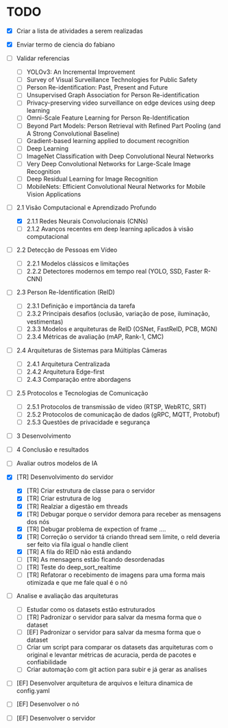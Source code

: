 # TODO

- [X] Criar a lista de atividades a serem realizadas

- [X] Enviar termo de ciencia do fabiano

- [ ] Validar referencias
  - [ ] YOLOv3: An Incremental Improvement
  - [ ] Survey of Visual Surveillance Technologies for Public Safety
  - [ ] Person Re-identification: Past, Present and Future
  - [ ] Unsupervised Graph Association for Person Re-identification
  - [ ] Privacy-preserving video surveillance on edge devices using deep learning
  - [ ] Omni-Scale Feature Learning for Person Re-Identification
  - [ ] Beyond Part Models: Person Retrieval with Refined Part Pooling (and A Strong Convolutional Baseline)
  - [ ] Gradient-based learning applied to document recognition
  - [ ] Deep Learning
  - [ ] ImageNet Classification with Deep Convolutional Neural Networks
  - [ ] Very Deep Convolutional Networks for Large-Scale Image Recognition
  - [ ] Deep Residual Learning for Image Recognition
  - [ ] MobileNets: Efficient Convolutional Neural Networks for Mobile Vision Applications

- [ ] 2.1 Visão Computacional e Aprendizado Profundo
  - [x] 2.1.1 Redes Neurais Convolucionais (CNNs)
  - [ ] 2.1.2 Avanços recentes em deep learning aplicados à visão computacional

- [ ] 2.2 Detecção de Pessoas em Vídeo
  - [ ] 2.2.1 Modelos clássicos e limitações
  - [ ] 2.2.2 Detectores modernos em tempo real (YOLO, SSD, Faster R-CNN)

- [ ] 2.3 Person Re-Identification (ReID)
  - [ ] 2.3.1 Definição e importância da tarefa
  - [ ] 2.3.2 Principais desafios (oclusão, variação de pose, iluminação, vestimentas)
  - [ ] 2.3.3 Modelos e arquiteturas de ReID (OSNet, FastReID, PCB, MGN)
  - [ ] 2.3.4 Métricas de avaliação (mAP, Rank-1, CMC)

- [ ] 2.4 Arquiteturas de Sistemas para Múltiplas Câmeras
  - [ ] 2.4.1 Arquitetura Centralizada
  - [ ] 2.4.2 Arquitetura Edge-first
  - [ ] 2.4.3 Comparação entre abordagens

- [ ] 2.5 Protocolos e Tecnologias de Comunicação
  - [ ] 2.5.1 Protocolos de transmissão de vídeo (RTSP, WebRTC, SRT)
  - [ ] 2.5.2 Protocolos de comunicação de dados (gRPC, MQTT, Protobuf)
  - [ ] 2.5.3 Questões de privacidade e segurança

- [ ] 3 Desenvolvimento

- [ ] 4 Conclusão e resultados

- [ ] Avaliar outros modelos de IA

- [x] [TR] Desenvolvimento do servidor
  - [x] [TR] Criar estrutura de classe para o servidor
  - [x] [TR] Criar estrutura de log
  - [x] [TR] Realziar a digestão em threads
  - [x] [TR] Debugar porque o servidor demora para receber as mensagens dos nós
  - [X] [TR] Debugar problema de expection of frame ....
  - [X] [TR] Correção o servidor tá criando thread sem limite, o reId deveria ser feito via fila igual o handle client
  - [X] [TR] A fila do REID não está andando
  - [ ] [TR] As mensagens estão ficando desordenadas
  - [ ] [TR] Teste do deep_sort_realtime
  - [ ] [TR] Refatorar o recebimento de imagens para uma forma mais otimizada e que me fale qual é o nó

- [ ] Analise e avaliação das arquiteturas
  - [ ] Estudar como os datasets estão estruturados
  - [ ] [TR] Padronizar o servidor para salvar da mesma forma que o dataset
  - [ ] [EF] Padronizar o servidor para salvar da mesma forma que o dataset
  - [ ] Criar um script para comparar os datasets das arquiteturas com o original e levantar métricas de acuracia, perda de pacotes e confiabilidade
  - [ ] Criar automação com git action para subir e já gerar as analises

- [ ] [EF] Desenvolver arquitetura de arquivos e leitura dinamica de config.yaml
- [ ] [EF] Desenvolver o nó
- [ ] [EF] Desenvolver o servidor
